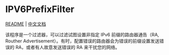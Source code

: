 # IPV6PrefixFilter
[README](README.md) | [中文文档](README_ZH.md)

该程序是一个过滤器，可以过滤试图设置非指定 IPv6 前缀的路由器通告（RA, Routher Advertisement）。有时，配置错误的路由器会为错误的前缀设置发送错误的 RA，或者有人故意发送错误的 RA 来干扰您的网络。